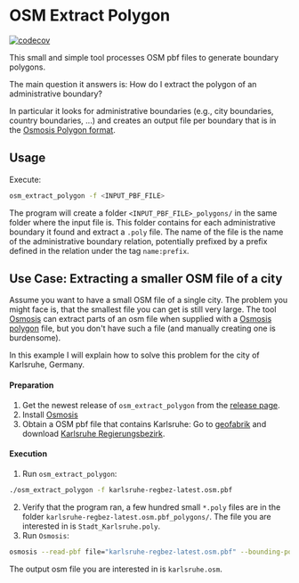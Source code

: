 # OSM Extract Polygon
[![codecov](https://codecov.io/gh/AndGem/osm_extract_polygon/branch/master/graph/badge.svg)](https://codecov.io/gh/AndGem/osm_extract_polygon)

This small and simple tool processes OSM pbf files to generate boundary polygons.

The main question it answers is: How do I extract the polygon of an administrative boundary?

In particular it looks for administrative boundaries (e.g., city boundaries, country boundaries, ...) and creates an output file per boundary that is in the [Osmosis Polygon format](https://wiki.openstreetmap.org/wiki/Osmosis/Polygon_Filter_File_Format).

## Usage

Execute:

```sh
osm_extract_polygon -f <INPUT_PBF_FILE>
```

The program will create a folder `<INPUT_PBF_FILE>_polygons/` in the same folder where the input file is.
This folder contains for each administrative boundary it found and extract a `.poly` file.
The name of the file is the name of the administrative boundary relation, potentially prefixed by a prefix defined in the relation under the tag `name:prefix`.

## Use Case: Extracting a smaller OSM file of a city

Assume you want to have a small OSM file of a single city.
The problem you might face is, that the smallest file you can get is still very large.
The tool [Osmosis](https://wiki.openstreetmap.org/wiki/Osmosis) can extract parts of an osm file when supplied with a [Osmosis polygon](https://wiki.openstreetmap.org/wiki/Osmosis/Polygon_Filter_File_Format) file, but you don't have such a file (and manually creating one is burdensome).

In this example I will explain how to solve this problem for the city of Karlsruhe, Germany.

#### Preparation

1. Get the newest release of `osm_extract_polygon` from the [release page](https://github.com/AndGem/osm_extract_polygon/releases).
1. Install [Osmosis](https://wiki.openstreetmap.org/wiki/Osmosis/Installation)
1. Obtain a OSM pbf file that contains Karlsruhe: Go to [geofabrik](http://download.geofabrik.de/europe/germany/baden-wuerttemberg.html) and download [Karlsruhe Regierungsbezirk](http://download.geofabrik.de/europe/germany/baden-wuerttemberg/karlsruhe-regbez-latest.osm.pbf).

#### Execution

1. Run `osm_extract_polygon`:

```sh
./osm_extract_polygon -f karlsruhe-regbez-latest.osm.pbf
```

2. Verify that the program ran, a few hundred small `*.poly` files are in the folder `karlsruhe-regbez-latest.osm.pbf_polygons/`. The file you are interested in is `Stadt_Karlsruhe.poly`.
3. Run `Osmosis`:

```sh
osmosis --read-pbf file="karlsruhe-regbez-latest.osm.pbf" --bounding-polygon file="karlsruhe-regbez-latest.osm.pbf_polygons/Stadt_Karlsruhe.poly" --write-xml file="karlsruhe.osm"
```

The output osm file you are interested in is `karlsruhe.osm`.
